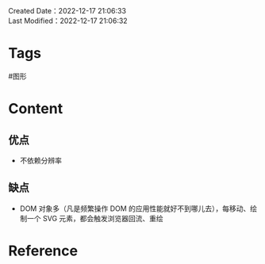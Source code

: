 Created Date：2022-12-17 21:06:33  
Last Modified：2022-12-17 21:06:32

# Tags

#图形

# Content

## 优点

- 不依赖分辨率

## 缺点

- DOM 对象多（凡是频繁操作 DOM 的应用性能就好不到哪儿去），每移动、绘制一个 SVG 元素，都会触发浏览器回流、重绘

# Reference

